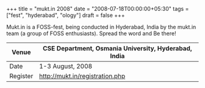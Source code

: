 +++
title = "mukt.in 2008"
date = "2008-07-18T00:00:00+05:30"
tags = ["fest", "hyderabad", "ology"]
draft = false
+++

Mukt.in is a FOSS-fest, being conducted in Hyderabad, India by the
mukt.in team (a group of FOSS enthusiasts). Spread the word and Be
there!

Venue    | CSE Department, Osmania University, Hyderabad, India
---------|-----------------------------------------------------
Date     | 1-3 August, 2008
Register | <http://mukt.in/registration.php>

